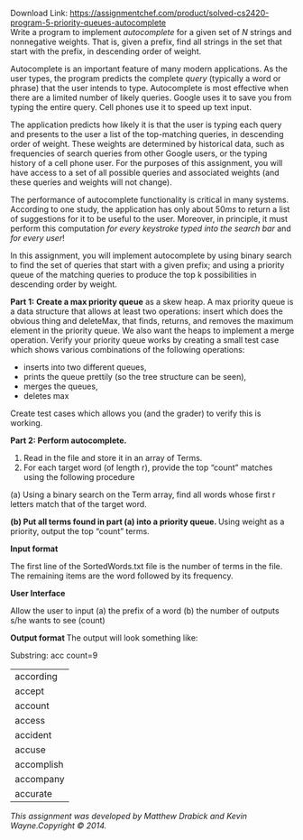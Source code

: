 Download Link: https://assignmentchef.com/product/solved-cs2420-program-5-priority-queues-autocomplete
<br>
Write a program to implement <em>autocomplete</em> for a given set of <em>N</em> strings and nonnegative weights. That is, given a prefix, find all strings in the set that start with the prefix, in descending order of weight.

Autocomplete is an important feature of many modern applications. As the user types, the program predicts the complete <em>query</em> (typically a word or phrase) that the user intends to type. Autocomplete is most effective when there are a limited number of likely queries. Google uses it to save you from typing the entire query.  Cell phones use it to speed up text input.

The application predicts how likely it is that the user is typing each query and presents to the user a list of the top-matching queries, in descending order of weight. These weights are determined by historical data, such as frequencies of search queries from other Google users, or the typing history of a cell phone user. For the purposes of this assignment, you will have access to a set of all possible queries and associated weights (and these queries and weights will not change).

The performance of autocomplete functionality is critical in many systems. According to one study, the application has only about 50<em>ms</em> to return a list of suggestions for it to be useful to the user. Moreover, in principle, it must perform this computation <em>for every keystroke typed into the search bar</em> and <em>for every user</em>!

In this assignment, you will implement autocomplete by using binary search to find the set of queries that start with a given prefix; and using a priority queue of the matching queries to produce the top k possibilities in descending order by weight.

<strong>Part 1:</strong> <strong>Create a max priority queue</strong> as a skew heap.  A max priority queue is a data structure that allows at least two operations: insert which does the obvious thing and deleteMax, that finds, returns, and removes the maximum element in the priority queue.  We also want the heaps to implement a merge operation.  Verify your priority queue works by creating a small test case which shows various combinations of the following operations:

<ul>

 <li>inserts into two different queues,</li>

 <li>prints the queue prettily (so the tree structure can be seen),</li>

 <li>merges the queues,</li>

 <li>deletes max</li>

</ul>

Create test cases which allows you (and the grader) to verify this is working.

<strong>Part 2: Perform autocomplete. </strong>

<ol>

 <li>Read in the file and store it in an array of Terms.</li>

 <li>For each target word (of length r), provide the top “count” matches using the following procedure</li>

</ol>

(a)   Using a binary search on the Term array, find all words  whose first r letters match that of the target word.

<strong>(b)  Put all terms found in part (a) into a priority queue.  </strong> Using weight as a priority, output the top “count” terms.

<strong>Input format</strong>

The first line of the SortedWords.txt file is the number of terms in the file. The remaining items are the word followed by its frequency.

<strong>User Interface</strong>

Allow the user to input (a) the prefix of a word (b) the number of outputs s/he wants to see  (count)

<strong>Output format  </strong>The output will look something like:

Substring: acc  count=9

<table width="70">

 <tbody>

  <tr>

   <td width="70">according</td>

  </tr>

  <tr>

   <td width="70">accept</td>

  </tr>

  <tr>

   <td width="70">account</td>

  </tr>

  <tr>

   <td width="70">access</td>

  </tr>

  <tr>

   <td width="70">accident</td>

  </tr>

  <tr>

   <td width="70">accuse</td>

  </tr>

  <tr>

   <td width="70">accomplish</td>

  </tr>

  <tr>

   <td width="70">accompany</td>

  </tr>

  <tr>

   <td width="70">accurate</td>

  </tr>

 </tbody>

</table>

<strong> </strong>

<em>This assignment was developed by Matthew Drabick and Kevin Wayne.Copyright © 2014.</em>

<em> </em>


